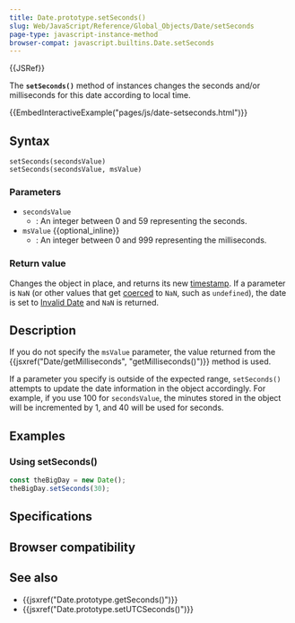 ```yaml
---
title: Date.prototype.setSeconds()
slug: Web/JavaScript/Reference/Global_Objects/Date/setSeconds
page-type: javascript-instance-method
browser-compat: javascript.builtins.Date.setSeconds
---
```


{{JSRef}}

The **`setSeconds()`** method of  instances changes the seconds and/or milliseconds for this date according to local time.

{{EmbedInteractiveExample("pages/js/date-setseconds.html")}}

## Syntax

```js-nolint
setSeconds(secondsValue)
setSeconds(secondsValue, msValue)
```

### Parameters

- `secondsValue`
  - : An integer between 0 and 59 representing the seconds.
- `msValue` {{optional_inline}}
  - : An integer between 0 and 999 representing the milliseconds.

### Return value

Changes the  object in place, and returns its new [timestamp](/Web/JavaScript/Reference/Global_Objects/Date#the_epoch_timestamps_and_invalid_date). If a parameter is `NaN` (or other values that get [coerced](/Web/JavaScript/Reference/Global_Objects/Number#number_coercion) to `NaN`, such as `undefined`), the date is set to [Invalid Date](/Web/JavaScript/Reference/Global_Objects/Date#the_epoch_timestamps_and_invalid_date) and `NaN` is returned.

## Description

If you do not specify the `msValue` parameter, the value returned
from the {{jsxref("Date/getMilliseconds", "getMilliseconds()")}} method is
used.

If a parameter you specify is outside of the expected range, `setSeconds()`
attempts to update the date information in the  object accordingly.
For example, if you use 100 for `secondsValue`, the minutes stored
in the  object will be incremented by 1, and 40 will be used for
seconds.

## Examples

### Using setSeconds()

```js
const theBigDay = new Date();
theBigDay.setSeconds(30);
```

## Specifications



## Browser compatibility



## See also

- {{jsxref("Date.prototype.getSeconds()")}}
- {{jsxref("Date.prototype.setUTCSeconds()")}}
